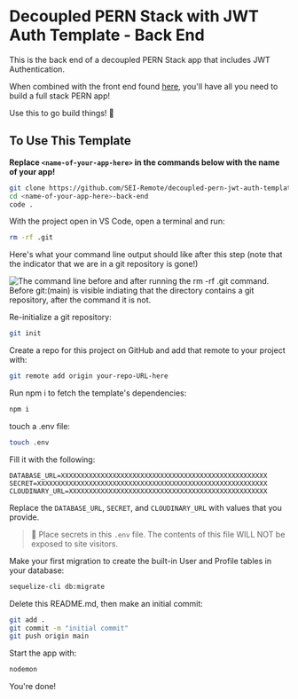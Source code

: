 # Decoupled PERN Stack with JWT Auth Template - Back End

This is the back end of a decoupled PERN Stack app that includes JWT Authentication.

When combined with the front end found [here](https://github.com/SEI-Remote/decoupled-pern-jwt-auth-template-front-end), you'll have all you need to build a full stack PERN app!

Use this to go build things! 🚀

## To Use This Template

**Replace `<name-of-your-app-here>` in the commands below with the name of your app!**

```bash
git clone https://github.com/SEI-Remote/decoupled-pern-jwt-auth-template-back-end-cjs <name-of-your-app-here>-back-end
cd <name-of-your-app-here>-back-end
code .
```

With the project open in VS Code, open a terminal and run:

```bash
rm -rf .git
```

Here's what your command line output should like after this step (note that the indicator that we are in a git repository is gone!)

<img src="https://i.imgur.com/L47kNOZ.png" alt="The command line before and after running the rm -rf .git command. Before git:(main) is visible indiating that the directory contains a git repository, after the command it is not.">

Re-initialize a git repository:

```bash
git init
```

Create a repo for this project on GitHub and add that remote to your project with:

```bash
git remote add origin your-repo-URL-here
```

Run npm i to fetch the template's dependencies:

```bash
npm i
```

touch a .env file:

```bash
touch .env
```

Fill it with the following:

```
DATABASE_URL=XXXXXXXXXXXXXXXXXXXXXXXXXXXXXXXXXXXXXXXXXXXXXXXXXXXX
SECRET=XXXXXXXXXXXXXXXXXXXXXXXXXXXXXXXXXXXXXXXXXXXXXXXXXXXXXXXXXX
CLOUDINARY_URL=XXXXXXXXXXXXXXXXXXXXXXXXXXXXXXXXXXXXXXXXXXXXXXXXXX
```

Replace the `DATABASE_URL`, `SECRET`, and `CLOUDINARY_URL` with values that you provide.

> 🚨 Place secrets in this `.env` file. The contents of this file WILL NOT be exposed to site visitors.

Make your first migration to create the built-in User and Profile tables in your database:

```bash
sequelize-cli db:migrate
```

Delete this README.md, then make an initial commit:

```bash
git add .
git commit -m "initial commit"
git push origin main
```

Start the app with:

```bash
nodemon
```

You're done!
